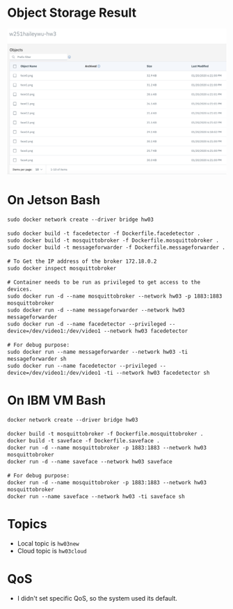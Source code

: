 # Object Storage Result
![S3 Results](https://github.com/wcex1994/w251projects/blob/master/HW03/cloud/S3%20Screenshot.png)


# On Jetson Bash
```
sudo docker network create --driver bridge hw03

sudo docker build -t facedetector -f Dockerfile.facedetector . 
sudo docker build -t mosquittobroker -f Dockerfile.mosquittobroker . 
sudo docker build -t messageforwarder -f Dockerfile.messageforwarder . 

# To Get the IP address of the broker 172.18.0.2
sudo docker inspect mosquittobroker

# Container needs to be run as privileged to get access to the devices.
sudo docker run -d --name mosquittobroker --network hw03 -p 1883:1883 mosquittobroker
sudo docker run -d --name messageforwarder --network hw03 messageforwarder
sudo docker run -d --name facedetector --privileged --device=/dev/video1:/dev/video1 --network hw03 facedetector

# For debug purpose:
sudo docker run --name messageforwarder --network hw03 -ti messageforwarder sh
sudo docker run --name facedetector --privileged --device=/dev/video1:/dev/video1 -ti --network hw03 facedetector sh
```

# On IBM VM Bash
```
docker network create --driver bridge hw03

docker build -t mosquittobroker -f Dockerfile.mosquittobroker . 
docker build -t saveface -f Dockerfile.saveface .
docker run -d --name mosquittobroker -p 1883:1883 --network hw03 mosquittobroker
docker run -d --name saveface --network hw03 saveface

# For debug purpose:
docker run -d --name mosquittobroker -p 1883:1883 --network hw03 mosquittobroker
docker run --name saveface --network hw03 -ti saveface sh
```
# Topics
* Local topic is `hw03new`
* Cloud topic is `hw03cloud`

# QoS
* I didn't set specific QoS, so the system used its default.
